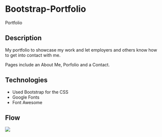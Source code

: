 # Bootstrap-Portfolio
Portfolio

## Description
My portfolio to showcase my work and let employers and others know how to get into contact with me.

Pages include an About Me, Porfolio and a Contact.

## Technologies
- Used Bootstrap for the CSS
- Google Fonts
- Font Awesome

## Flow
![](assets/images/Portfolio.gif)
